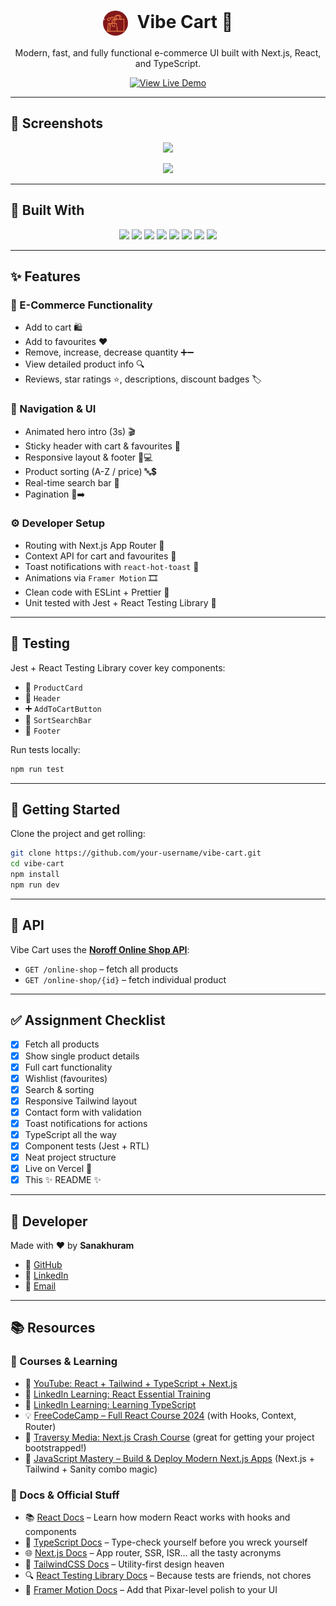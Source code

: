 <div align="center">
  <h1>
    <img 
      src="./public/images/logo.png" 
      alt="Vibe Cart Logo" 
      width="40" 
      style="border-radius: 50%; vertical-align: middle; margin-right: 8px;" 
    />
    Vibe Cart 🛒
  </h1>
  <p>Modern, fast, and fully functional e-commerce UI built with Next.js, React, and TypeScript.</p>
  <a href="https://jsfw-sanakhuram.vercel.app/" target="_blank">
    <img src="https://img.shields.io/badge/View%20Live-Demo-green?style=for-the-badge&logo=vercel" alt="View Live Demo" />
  </a>
</div>

---

## 📸 Screenshots

<p align="center">
  <img src="https://github.com/user-attachments/assets/3a43cf58-ebce-4edc-a1c6-a0992df13770" width="500"/>
</p>

<p align="center">
  <img src="https://github.com/user-attachments/assets/89faccc9-0135-4c0d-8010-b294d85cf562" width="500"/>
</p>

---
## 🧰 Built With

<p align="center">
  <img src="https://img.shields.io/badge/React-20232a?style=for-the-badge&logo=react&logoColor=61DAFB" />
  <img src="https://img.shields.io/badge/Next.js-000000?style=for-the-badge&logo=nextdotjs&logoColor=white" />
  <img src="https://img.shields.io/badge/TypeScript-3178c6?style=for-the-badge&logo=typescript&logoColor=white" />
  <img src="https://img.shields.io/badge/TailwindCSS-38bdf8?style=for-the-badge&logo=tailwindcss&logoColor=white" />
  <img src="https://img.shields.io/badge/Jest-99425b?style=for-the-badge&logo=jest&logoColor=white" />
  <img src="https://img.shields.io/badge/ESLint-4B32C3?style=for-the-badge&logo=eslint&logoColor=white" />
  <img src="https://img.shields.io/badge/Prettier-f7b93e?style=for-the-badge&logo=prettier&logoColor=black" />
  <img src="https://img.shields.io/badge/VS%20Code-007ACC?style=for-the-badge&logo=visualstudiocode&logoColor=white" />
</p>

---

## ✨ Features

### 🛒 E-Commerce Functionality
- Add to cart 🛍️
- Add to favourites ❤️
- Remove, increase, decrease quantity ➕➖
- View detailed product info 🔍
- Reviews, star ratings ⭐, descriptions, discount badges 🏷️

### 🧭 Navigation & UI
- Animated hero intro (3s) 🎬
- Sticky header with cart & favourites 📌
- Responsive layout & footer 📱💻
- Product sorting (A-Z / price) 🔤💲
- Real-time search bar 🔎
- Pagination 📄➡️

### ⚙️ Developer Setup
- Routing with Next.js App Router 🧭
- Context API for cart and favourites 🧠
- Toast notifications with `react-hot-toast` 🔔
- Animations via `Framer Motion` 🎞️
- Clean code with ESLint + Prettier 🧼
- Unit tested with Jest + React Testing Library 🧪

---

## 🧪 Testing

Jest + React Testing Library cover key components:

- 🧱 `ProductCard`
- 🧭 `Header`
- ➕ `AddToCartButton`
- 🔄 `SortSearchBar`
- 🦶 `Footer`

Run tests locally:

```bash
npm run test
````

---

## 🚀 Getting Started

Clone the project and get rolling:

```bash
git clone https://github.com/your-username/vibe-cart.git
cd vibe-cart
npm install
npm run dev
```

---

## 📡 API

Vibe Cart uses the **[Noroff Online Shop API](https://docs.noroff.dev/docs/v2/basic/online-shop)**:

* `GET /online-shop` – fetch all products
* `GET /online-shop/{id}` – fetch individual product

---

## ✅ Assignment Checklist

* [x] Fetch all products
* [x] Show single product details
* [x] Full cart functionality
* [x] Wishlist (favourites)
* [x] Search & sorting
* [x] Responsive Tailwind layout
* [x] Contact form with validation
* [x] Toast notifications for actions
* [x] TypeScript all the way
* [x] Component tests (Jest + RTL)
* [x] Neat project structure
* [x] Live on Vercel 🚀
* [x] This ✨ README ✨

---

## 👤 Developer

Made with ❤️ by **Sanakhuram**

* 🐙 [GitHub](https://github.com/sanakhuram)
* 💼 [LinkedIn](https://www.linkedin.com/in/sana-khuram-157ba02b7/)
* 📧 [Email](mailto:sana.khuram.baig@gmail.com)

---


## 📚 Resources

### 🔧 Courses & Learning

* 🎥 [YouTube: React + Tailwind + TypeScript + Next.js](https://www.youtube.com/results?search_query=react+tailwind+typescript+next.js+)
* 🧠 [LinkedIn Learning: React Essential Training](https://www.linkedin.com/learning/react-essential-training/building-modern-user-interfaces-with-react?u=43268076)
* 📘 [LinkedIn Learning: Learning TypeScript](https://www.linkedin.com/learning/learning-typescript-2/welcome-to-learning-typescript?u=43268076)
* 💡 [FreeCodeCamp – Full React Course 2024](https://www.youtube.com/watch?v=bMknfKXIFA8) (with Hooks, Context, Router)
* 🏁 [Traversy Media: Next.js Crash Course](https://www.youtube.com/watch?v=mTz0GXj8NN0) (great for getting your project bootstrapped!)
* 🚀 [JavaScript Mastery – Build & Deploy Modern Next.js Apps](https://www.youtube.com/watch?v=0fYi8SGA20k) (Next.js + Tailwind + Sanity combo magic)

### 🧰 Docs & Official Stuff

* 📚 [React Docs](https://react.dev/) – Learn how modern React works with hooks and components
* 📘 [TypeScript Docs](https://www.typescriptlang.org/docs/) – Type-check yourself before you wreck yourself
* 🌐 [Next.js Docs](https://nextjs.org/docs) – App router, SSR, ISR... all the tasty acronyms
* 🎨 [TailwindCSS Docs](https://tailwindcss.com/docs) – Utility-first design heaven
* 🔍 [React Testing Library Docs](https://testing-library.com/docs/react-testing-library/intro/) – Because tests are friends, not chores
* 🌟 [Framer Motion Docs](https://www.framer.com/motion/) – Add that Pixar-level polish to your UI


